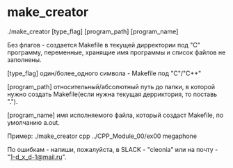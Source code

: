 # make_creator

./make_creator [type_flag] [program_path] [program_name]

Без флагов - создается Makefile в текущей дирректории под "C" программу, переменные, хранящие имя программы и список файлов не заполнены.

[type_flag] один/более_одного символа - Makefile под "C"/"C++"

[program_path] относительный/абсолютный путь до папки, в которой нужно создать Makefile(если нужна текущая дерриктория, то поставь ".").

[program_name] имя исполняемого файла, который создаст Makefile, по умолчанию a.out.

Пример: ./make_creator cpp ../CPP_Module_00/ex00 megaphone

По ошибкам - напиши, пожалуйста, в SLACK - "cleonia" или на почту - "1-d_x_d-1@mail.ru".
